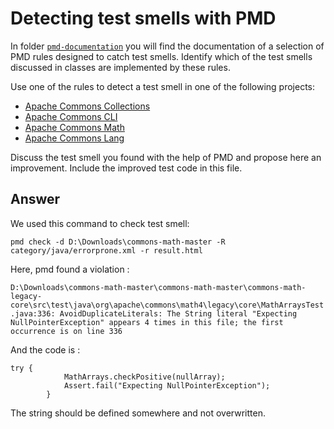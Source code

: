 # Detecting test smells with PMD

In folder [`pmd-documentation`](../pmd-documentation) you will find the documentation of a selection of PMD rules designed to catch test smells.
Identify which of the test smells discussed in classes are implemented by these rules.

Use one of the rules to detect a test smell in one of the following projects:

- [Apache Commons Collections](https://github.com/apache/commons-collections)
- [Apache Commons CLI](https://github.com/apache/commons-cli)
- [Apache Commons Math](https://github.com/apache/commons-math)
- [Apache Commons Lang](https://github.com/apache/commons-lang)

Discuss the test smell you found with the help of PMD and propose here an improvement.
Include the improved test code in this file.

## Answer

We used this command to check test smell:

```pmd check -d D:\Downloads\commons-math-master -R category/java/errorprone.xml -r result.html```

Here, pmd found a violation : 

```D:\Downloads\commons-math-master\commons-math-master\commons-math-legacy-core\src\test\java\org\apache\commons\math4\legacy\core\MathArraysTest.java:336: AvoidDuplicateLiterals: The String literal "Expecting NullPointerException" appears 4 times in this file; the first occurrence is on line 336 ```

And the code is : 
```
try {
            MathArrays.checkPositive(nullArray);
            Assert.fail("Expecting NullPointerException");
        }
```

The string should be defined somewhere and not overwritten.
